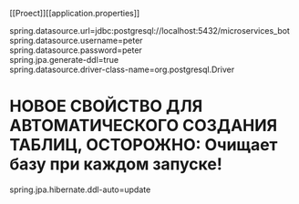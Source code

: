 [[Proect]][[application.properties]]

spring.datasource.url=jdbc:postgresql://localhost:5432/microservices_bot  
spring.datasource.username=peter  
spring.datasource.password=peter  
spring.jpa.generate-ddl=true  
spring.datasource.driver-class-name=org.postgresql.Driver  
# НОВОЕ СВОЙСТВО ДЛЯ АВТОМАТИЧЕСКОГО СОЗДАНИЯ ТАБЛИЦ, ОСТОРОЖНО: Очищает базу при каждом запуске!  
spring.jpa.hibernate.ddl-auto=update